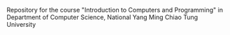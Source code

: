 Repository for the course "Introduction to Computers and Programming" in Department of Computer Science, National Yang Ming Chiao Tung University

